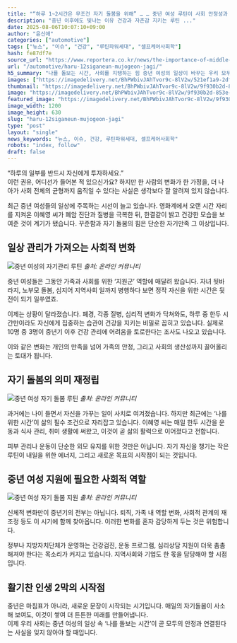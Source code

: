 ```yaml
---
title: "“하루 1~2시간은 무조건 자기 돌봄을 위해” … … 중년 여성 루틴이 사회 안정성과 직결된다"
description: "중년 이후에도 빛나는 이유 건강과 자존감 지키는 루틴 ..."
date: 2025-08-06T10:07:10+09:00
author: "윤신애"
categories: ["automotive"]
tags: ["뉴스", "이슈", "건강", "루틴파워세대", "셀프케어사회학"]
hash: fe87df7e
source_url: "https://www.reportera.co.kr/news/the-importance-of-middle-aged-self-care/"
url: "/automotive/haru-12siganeun-mujogeon-jagi/"
h5_summary: "나를 돌보는 시간, 사회를 지탱하는 힘 중년 여성의 일상이 바꾸는 우리 모두의 미래"
images: ["https://imagedelivery.net/BhPWbivJAhTvor9c-8lV2w/521ef1a9-2dfa-4baf-ee24-7956903bd600/public", "https://imagedelivery.net/BhPWbivJAhTvor9c-8lV2w/9f930b2d-853e-47bd-15b1-4d0d2e74a500/public", "https://imagedelivery.net/BhPWbivJAhTvor9c-8lV2w/d91ff103-57ba-4168-484a-4a8ec85bfd00/public", "https://imagedelivery.net/BhPWbivJAhTvor9c-8lV2w/521f3199-7502-4bbf-7466-eeb1764de100/public"]
thumbnail: "https://imagedelivery.net/BhPWbivJAhTvor9c-8lV2w/9f930b2d-853e-47bd-15b1-4d0d2e74a500/public"
image: "https://imagedelivery.net/BhPWbivJAhTvor9c-8lV2w/9f930b2d-853e-47bd-15b1-4d0d2e74a500/public"
featured_image: "https://imagedelivery.net/BhPWbivJAhTvor9c-8lV2w/9f930b2d-853e-47bd-15b1-4d0d2e74a500/public"
image_width: 1200
image_height: 630
slug: "haru-12siganeun-mujogeon-jagi"
type: "post"
layout: "single"
news_keywords: "뉴스, 이슈, 건강, 루틴파워세대, 셀프케어사회학"
robots: "index, follow"
draft: false
---
```


“하루의 일부를 반드시 자신에게 투자하세요.”  
이런 권유, 어디선가 들어본 적 있으신가요? 하지만 한 사람의 변화가 한 가정을, 더 나아가 사회 전체의 균형까지 움직일 수 있다는 사실은 생각보다 잘 알려져 있지 않습니다.

최근 중년 여성들의 일상에 주목하는 시선이 늘고 있습니다. 영화계에서 오랜 시간 자리를 지켜온 이혜영 씨가 폐암 진단과 질병을 극복한 뒤, 한결같이 밝고 건강한 모습을 보여준 것이 계기가 됐습니다. 꾸준함과 자기 돌봄의 힘은 단순한 자기만족 그 이상입니다.

## 일상 관리가 가져오는 사회적 변화

![중년 여성의 자기관리 루틴](https://imagedelivery.net/BhPWbivJAhTvor9c-8lV2w/d91ff103-57ba-4168-484a-4a8ec85bfd00/public)
*출처: 온라인 커뮤니티*


중년 여성들은 그동안 가족과 사회를 위한 ‘지원군’ 역할에 매달려 왔습니다. 자녀 뒷바라지, 노부모 돌봄, 심지어 지역사회 일까지 병행하다 보면 정작 자신을 위한 시간은 뒷전이 되기 일쑤였죠.

이제는 상황이 달라졌습니다. 폐경, 각종 질병, 심리적 변화가 닥쳐와도, 하루 중 한두 시간만이라도 자신에게 집중하는 습관이 건강을 지키는 비밀로 꼽히고 있습니다. 실제로 10명 중 3명이 중년기 이후 건강 관리에 어려움을 토로한다는 조사도 나오고 있습니다.

이와 같은 변화는 개인의 만족을 넘어 가족의 안정, 그리고 사회의 생산성까지 끌어올리는 토대가 됩니다.

## 자기 돌봄의 의미 재정립

![중년 여성 자기 돌봄 루틴](https://imagedelivery.net/BhPWbivJAhTvor9c-8lV2w/521ef1a9-2dfa-4baf-ee24-7956903bd600/public)
*출처: 온라인 커뮤니티*


과거에는 나이 들면서 자신을 가꾸는 일이 사치로 여겨졌습니다. 하지만 최근에는 ‘나를 위한 시간’이 삶의 필수 조건으로 자리잡고 있습니다. 이혜영 씨는 매일 한두 시간을 운동과 식사 관리, 취미 생활에 써왔고, 이것이 곧 삶의 활력으로 이어졌다고 전합니다.

피부 관리나 운동이 단순한 외모 유지를 위한 것만은 아닙니다. 자기 자신을 챙기는 작은 루틴이 내일을 위한 에너지, 그리고 새로운 목표의 시작점이 되는 것입니다.

## 중년 여성 지원에 필요한 사회적 역할

![중년 여성 자기 돌봄 지원](https://imagedelivery.net/BhPWbivJAhTvor9c-8lV2w/521f3199-7502-4bbf-7466-eeb1764de100/public)
*출처: 온라인 커뮤니티*


신체적 변화만이 중년기의 전부는 아닙니다. 퇴직, 가족 내 역할 변화, 사회적 관계의 재조정 등도 이 시기에 함께 찾아옵니다. 이러한 변화를 혼자 감당하게 두는 것은 위험합니다.

정부나 지방자치단체가 운영하는 건강검진, 운동 프로그램, 심리상담 지원이 더욱 촘촘해져야 한다는 목소리가 커지고 있습니다. 지역사회와 기업도 한 몫을 담당해야 할 시점입니다.

## 활기찬 인생 2막의 시작점

중년은 마침표가 아니라, 새로운 문장이 시작되는 시기입니다. 매일의 자기돌봄이 사소해 보여도, 이것이 쌓여 더 튼튼한 미래를 만들어냅니다.  
이제 우리 사회는 중년 여성의 일상 속 ‘나를 돌보는 시간’이 곧 모두의 안정과 연결된다는 사실을 잊지 않아야 할 때입니다.
